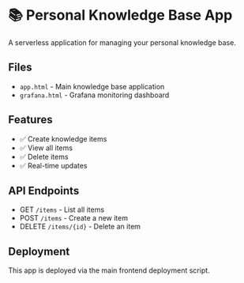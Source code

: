 # 📚 Personal Knowledge Base App

A serverless application for managing your personal knowledge base.

## Files

- `app.html` - Main knowledge base application
- `grafana.html` - Grafana monitoring dashboard

## Features

- ✅ Create knowledge items
- ✅ View all items
- ✅ Delete items
- ✅ Real-time updates

## API Endpoints

- GET `/items` - List all items
- POST `/items` - Create a new item
- DELETE `/items/{id}` - Delete an item

## Deployment

This app is deployed via the main frontend deployment script.

